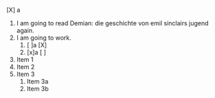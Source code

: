 [X] a
1. I am going to read Demian: die geschichte von emil sinclairs jugend again.
2. I am going to work.
   1. [ ]a [X]
   2. [x]a [ ]
1. Item 1
2. Item 2
3. Item 3
   1. Item 3a
   2. Item 3b
